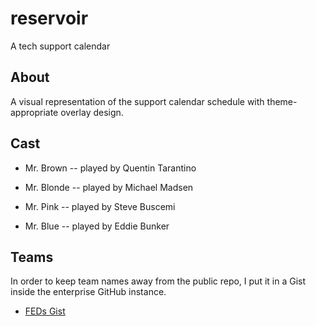 # reservoir

A tech support calendar

## About

A visual representation of the support calendar schedule with theme-appropriate overlay design.

## Cast

* Mr. Brown -- played by Quentin Tarantino

* Mr. Blonde -- played by Michael Madsen

* Mr. Pink -- played by Steve Buscemi

* Mr. Blue -- played by Eddie Bunker

## Teams

In order to keep team names away from the public repo, I put it in a Gist inside the enterprise GitHub instance.

* [FEDs Gist](https://github.searshc.com/gist/e7ba4cfc17169e9071c7.git)